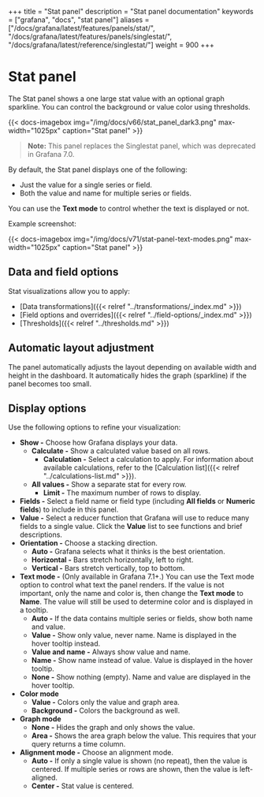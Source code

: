 +++
title = "Stat panel"
description = "Stat panel documentation"
keywords = ["grafana", "docs", "stat panel"]
aliases = ["/docs/grafana/latest/features/panels/stat/", "/docs/grafana/latest/features/panels/singlestat/", "/docs/grafana/latest/reference/singlestat/"]
weight = 900
+++

# Stat panel

The Stat panel shows a one large stat value with an optional graph sparkline. You can control the background or value color using thresholds.

{{< docs-imagebox img="/img/docs/v66/stat_panel_dark3.png" max-width="1025px" caption="Stat panel" >}}

> **Note:** This panel replaces the Singlestat panel, which was deprecated in Grafana 7.0.


By default, the Stat panel displays one of the following:

- Just the value for a single series or field.
- Both the value and name for multiple series or fields.

You can use the **Text mode** to control whether the text is displayed or not.

Example screenshot:

{{< docs-imagebox img="/img/docs/v71/stat-panel-text-modes.png" max-width="1025px" caption="Stat panel" >}}

## Data and field options

Stat visualizations allow you to apply:

- [Data transformations]({{< relref "../transformations/_index.md" >}})
- [Field options and overrides]({{< relref "../field-options/_index.md" >}})
- [Thresholds]({{< relref "../thresholds.md" >}})

## Automatic layout adjustment

The panel automatically adjusts the layout depending on available width and height in the dashboard. It automatically hides the graph (sparkline) if the panel becomes too small.

## Display options

Use the following options to refine your visualization:

- **Show -** Choose how Grafana displays your data.
  - **Calculate -** Show a calculated value based on all rows.
    - **Calculation -** Select a calculation to apply. For information about available calculations, refer to the [Calculation list]({{< relref "../calculations-list.md" >}}).
  - **All values -** Show a separate stat for every row.
    - **Limit -** The maximum number of rows to display.
- **Fields -** Select a field name or field type (including **All fields** or **Numeric fields**) to include in this panel.
- **Value -** Select a reducer function that Grafana will use to reduce many fields to a single value. Click the **Value** list to see functions and brief descriptions.
- **Orientation -** Choose a stacking direction.
  - **Auto -** Grafana selects what it thinks is the best orientation.
  - **Horizontal -** Bars stretch horizontally, left to right.
  - **Vertical -** Bars stretch vertically, top to bottom.
- **Text mode -** (Only available in Grafana 7.1+.) You can use the Text mode option to control what text the panel renders. If the value is not important, only the name and color is, then change the **Text mode** to **Name**. The value will still be used to determine color and is displayed in a tooltip.
  - **Auto -** If the data contains multiple series or fields, show both name and value.
  - **Value -** Show only value, never name. Name is displayed in the hover tooltip instead.
  - **Value and name -** Always show value and name.
  - **Name -** Show name instead of value. Value is displayed in the hover tooltip.
  - **None -** Show nothing (empty). Name and value are displayed in the hover tooltip.
- **Color mode**
  - **Value -** Colors only the value and graph area.
  - **Background -** Colors the background as well.
- **Graph mode**
  - **None -** Hides the graph and only shows the value.
  - **Area -** Shows the area graph below the value. This requires that your query returns a time column.
- **Alignment mode -** Choose an alignment mode.
  - **Auto -** If only a single value is shown (no repeat), then the value is centered. If multiple series or rows are shown, then the value is left-aligned.
  - **Center -** Stat value is centered.